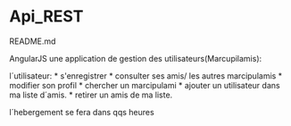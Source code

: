 # Api_REST

README.md

AngularJS une application de gestion des utilisateurs(Marcupilamis):

  l´utilisateur:
    * s'enregistrer
    * consulter ses amis/ les autres marcipulamis 
    * modifier son profil
    * chercher un marcipulami
    * ajouter un utilisateur dans ma liste d´amis.
    * retirer un amis de ma liste.


l´hebergement se fera dans qqs heures 
